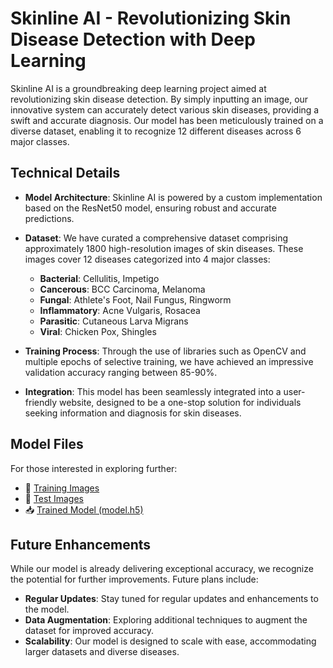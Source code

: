 # Skinline AI - Revolutionizing Skin Disease Detection with Deep Learning

Skinline AI is a groundbreaking deep learning project aimed at revolutionizing skin disease detection. By simply inputting an image, our innovative system can accurately detect various skin diseases, providing a swift and accurate diagnosis. Our model has been meticulously trained on a diverse dataset, enabling it to recognize 12 different diseases across 6 major classes.

## Technical Details
- **Model Architecture**: Skinline AI is powered by a custom implementation based on the ResNet50 model, ensuring robust and accurate predictions.
  
- **Dataset**: We have curated a comprehensive dataset comprising approximately 1800 high-resolution images of skin diseases. These images cover 12 diseases categorized into 4 major classes:
  - **Bacterial**: Cellulitis, Impetigo
  - **Cancerous**: BCC Carcinoma, Melanoma
  - **Fungal**: Athlete's Foot, Nail Fungus, Ringworm
  - **Inflammatory**: Acne Vulgaris, Rosacea
  - **Parasitic**: Cutaneous Larva Migrans
  - **Viral**: Chicken Pox, Shingles
  
- **Training Process**: Through the use of libraries such as OpenCV and multiple epochs of selective training, we have achieved an impressive validation accuracy ranging between 85-90%.

- **Integration**: This model has been seamlessly integrated into a user-friendly website, designed to be a one-stop solution for individuals seeking information and diagnosis for skin diseases.

## Model Files
For those interested in exploring further:
- 📁 [Training Images](https://drive.google.com/drive/folders/1fyoa-xjjeV5hUUNyKeqzUFXByqbDmAy9?usp=sharing)
- 📁 [Test Images](https://drive.google.com/drive/folders/1rSVG8BuG7dMAHdMVMBKUx4BIHU_RJ8cB?usp=sharing)
- 📥 [Trained Model (model.h5)](https://drive.google.com/drive/folders/1pvrqstglVLptxgtjychBafBhJQ_k5JN1?usp=sharing)
  
## Future Enhancements
While our model is already delivering exceptional accuracy, we recognize the potential for further improvements. Future plans include:
- **Regular Updates**: Stay tuned for regular updates and enhancements to the model.
- **Data Augmentation**: Exploring additional techniques to augment the dataset for improved accuracy.
- **Scalability**: Our model is designed to scale with ease, accommodating larger datasets and diverse diseases.


